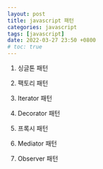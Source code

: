 ```yaml
---
layout: post
title: javascript 패턴
categories: javascript
tags: [javascript]
date: 2022-03-27 23:50 +0800
# toc: true
---
```


1. 싱글톤 패턴

2. 팩토리 패턴

3. Iterator 패턴

4. Decorator 패턴

5. 프록시 패턴

6. Mediator 패턴

7. Observer 패턴
